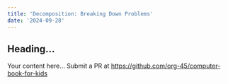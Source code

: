 ```yaml
---
title: 'Decomposition: Breaking Down Problems'
date: '2024-09-28'
---
```


## Heading...
Your content here...
Submit a PR at https://github.com/org-45/computer-book-for-kids
